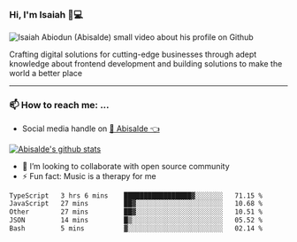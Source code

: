 ### Hi, I'm Isaiah 🌻💻

<img src="https://res.cloudinary.com/abisalde/image/upload/c_scale,h_311,w_816/v1616039512/Abisalde_github.gif" alt="Isaiah Abiodun (Abisalde) small video about his profile on Github">

Crafting digital solutions for cutting-edge businesses through adept knowledge about frontend development and building solutions to make the world a better place
<hr>

### 📫 How to reach me: ...
- Social media handle on <a href="https://twitter.com/abisalde">🔔  Abisalde   👈</a>


[![Abisalde's github stats](https://github-readme-stats.vercel.app/api?username=abisalde)](https://github.com/abisalde/github-readme-stats)

- 👯 I’m looking to collaborate with open source community
- ⚡ Fun fact: Music is a therapy for me


<!--
**abisalde/Abisalde** is a ✨ _special_ ✨ repository because its `README.md` (this file) appears on your GitHub profile.

Here are some ideas to get you started:


- 👯 I’m looking to collaborate with open source community
- 🤔 I’m looking for help with ...
- 💬 Ask me about ...
- 📫 How to reach me: ...
- 😄 Pronouns: ...
- ⚡ Fun fact: ...
-->

<!--START_SECTION:waka-->

```txt
TypeScript   3 hrs 6 mins    █████████████████▓░░░░░░░   71.15 %
JavaScript   27 mins         ██▓░░░░░░░░░░░░░░░░░░░░░░   10.68 %
Other        27 mins         ██▓░░░░░░░░░░░░░░░░░░░░░░   10.51 %
JSON         14 mins         █▒░░░░░░░░░░░░░░░░░░░░░░░   05.52 %
Bash         5 mins          ▓░░░░░░░░░░░░░░░░░░░░░░░░   02.14 %
```

<!--END_SECTION:waka-->

